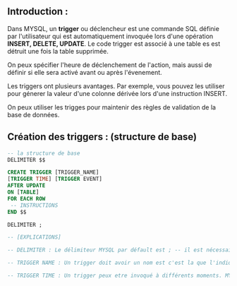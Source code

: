## Introduction : 
Dans MYSQL, un **trigger** ou déclencheur est une commande SQL définie par l'utilisateur qui est automatiquement invoquée
lors d'une opération **INSERT, DELETE, UPDATE**. Le code trigger est associé à une table es est détruit une fois la table
supprimée.

On peux spécifier l'heure de déclenchement de l'action, mais aussi de définir si elle sera activé avant ou après l'évenement.

Les triggers ont plusieurs avantages. Par exemple, vous pouvez les utiliser pour génerer la valeur d'une colonne dérivée
lors d'une instruction INSERT.

On peux utiliser les trigges pour maintenir des règles de validation de la base de données.

## Création des triggers : (structure de base)
```SQL
-- la structure de base
DELIMITER $$

CREATE TRIGGER [TRIGGER_NAME]
[TRIGGER TIME] [TRIGGER EVENT]
AFTER UPDATE 
ON [TABLE] 
FOR EACH ROW
 -- INSTRUCTIONS
END $$

DELIMITER ;

-- [EXPLICATIONS]

-- DELIMITER : Le délimiteur MYSQL par défault est ; -- il est nécessaire de le changer en autre chose afin de MYSQL traites les lignes suivantes comme une seule commande jusqu'a ce qu'il atteigne votre delimiteur. J'ai donc changer le délimiteur en $$

-- TRIGGER NAME : Un trigger doit avoir un nom est c'est la que l'indique la valeur.

-- TRIGGER TIME : Un trigger peux etre invoqué à différents moments. MYSQL vous permet de définir si le trigger démarre avant ou après une opération de la base de données.

```
